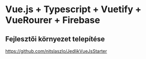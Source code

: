 # Vue.js + Typescript + Vuetify + VueRourer + Firebase

## Fejlesztői környezet telepítése
https://github.com/nitslaszlo/JedlikVueJsStarter
